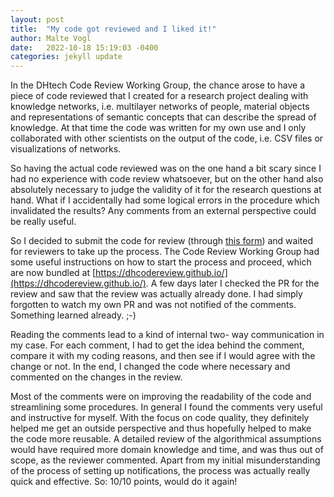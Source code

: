```yaml
---
layout: post
title:  "My code got reviewed and I liked it!"
author: Malte Vogl
date:   2022-10-18 15:19:03 -0400
categories: jekyll update
---
```


In the DHtech Code Review Working Group, the chance arose to have a piece of code reviewed that I created for a research project dealing with knowledge networks, i.e. multilayer networks of people, material objects and representations of semantic concepts that can describe the spread of knowledge. At that time the code was written for my own use and I only collaborated with other scientists on the output of the code, i.e. CSV files or visualizations of networks.

So having the actual code reviewed was on the one hand a bit scary since I had no experience with code review whatsoever, but on the other hand also absolutely necessary to judge the validity of it for the research questions at hand. What if I accidentally had some logical errors in the procedure which invalidated the results? Any comments from an external perspective could be really useful.

So I decided to submit the code for review (through [this form](https://forms.gle/pBm2jUVqz65dPHi28))  and waited for reviewers to take up the process. The Code Review Working Group had some useful instructions on how to start the process and proceed, which are now bundled at [https://dhcodereview.github.io/](https://dhcodereview.github.io/). A few days later I checked the PR for the review and saw that the review was actually already done. I had simply forgotten to watch my own PR and was not notified of the comments. Something learned already. ;-)

Reading the comments lead to a kind of internal two- way communication in my case. For each comment, I had to get the idea behind the comment, compare it with my coding reasons, and then see if I would agree with the change or not. In the end, I changed the code where necessary and commented on the changes in the review.

Most of the comments were on improving the readability of the code and streamlining some procedures. In general I found the comments very useful and instructive for myself. With the focus on code quality, they definitely helped me get an outside perspective and thus hopefully helped to make the code more reusable. A detailed review of the algorithmical assumptions would have required more domain knowledge and time, and was thus out of scope, as the reviewer commented. Apart from my initial misunderstanding of the process of setting up notifications, the process was actually really quick and effective. So: 10/10 points, would do it again!
